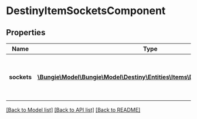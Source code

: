 # DestinyItemSocketsComponent

## Properties
Name | Type | Description | Notes
------------ | ------------- | ------------- | -------------
**sockets** | [**\Bungie\Model\\Bungie\Model\Destiny\Entities\Items\DestinyItemSocketState[]**](DestinyItemSocketState.md) | The list of all sockets on the item, and their status information. | [optional] 

[[Back to Model list]](../README.md#documentation-for-models) [[Back to API list]](../README.md#documentation-for-api-endpoints) [[Back to README]](../README.md)


